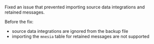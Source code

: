 Fixed an issue that prevented importing source data integrations and retained messages.

Before the fix:

- source data integrations are ignored from the backup file
- importing the `mnesia` table for retained messages are not supported
